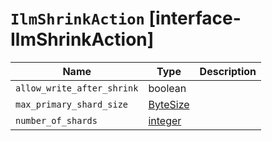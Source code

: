 # `IlmShrinkAction` [interface-IlmShrinkAction]

| Name | Type | Description |
| - | - | - |
| `allow_write_after_shrink` | boolean | &nbsp; |
| `max_primary_shard_size` | [ByteSize](./ByteSize.md) | &nbsp; |
| `number_of_shards` | [integer](./integer.md) | &nbsp; |
